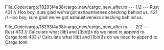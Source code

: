 File_Code/cargo/18293f4a38/cargo_new/cargo_new_after.rs --- 1/2 --- Rust
421     // Hoo boy, sure glad we've got exhaustivenes checking behind us.                                                                                    421     // Hoo boy, sure glad we've got exhaustiveness checking behind us.

File_Code/cargo/18293f4a38/cargo_new/cargo_new_after.rs --- 2/2 --- Rust
433     // Calculare what [lib] and [[bin]]s do we need to append to Cargo.toml                                                                              433     // Calculate what [lib] and [[bin]]s do we need to append to Cargo.toml


